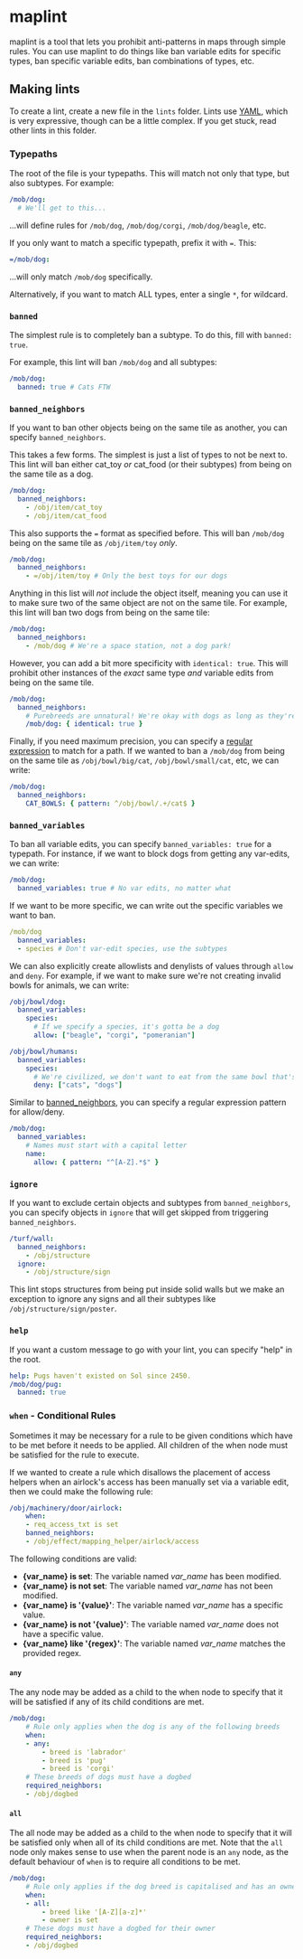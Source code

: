 # maplint

maplint is a tool that lets you prohibit anti-patterns in maps through simple rules. You can use maplint to do things like ban variable edits for specific types, ban specific variable edits, ban combinations of types, etc.

## Making lints

To create a lint, create a new file in the `lints` folder. Lints use [YAML](https://learnxinyminutes.com/docs/yaml/), which is very expressive, though can be a little complex. If you get stuck, read other lints in this folder.

### Typepaths

The root of the file is your typepaths. This will match not only that type, but also subtypes. For example:

```yml
/mob/dog:
  # We'll get to this...
```

...will define rules for `/mob/dog`, `/mob/dog/corgi`, `/mob/dog/beagle`, etc.

If you only want to match a specific typepath, prefix it with `=`. This:

```yml
=/mob/dog:
```

...will only match `/mob/dog` specifically.

Alternatively, if you want to match ALL types, enter a single `*`, for wildcard.

### `banned`

The simplest rule is to completely ban a subtype. To do this, fill with `banned: true`.

For example, this lint will ban `/mob/dog` and all subtypes:

```yml
/mob/dog:
  banned: true # Cats FTW
```

### `banned_neighbors`

If you want to ban other objects being on the same tile as another, you can specify `banned_neighbors`.

This takes a few forms. The simplest is just a list of types to not be next to. This lint will ban either cat_toy _or_ cat_food (or their subtypes) from being on the same tile as a dog.

```yml
/mob/dog:
  banned_neighbors:
    - /obj/item/cat_toy
    - /obj/item/cat_food
```

This also supports the `=` format as specified before. This will ban `/mob/dog` being on the same tile as `/obj/item/toy` _only_.

```yml
/mob/dog:
  banned_neighbors:
    - =/obj/item/toy # Only the best toys for our dogs
```

Anything in this list will _not_ include the object itself, meaning you can use it to make sure two of the same object are not on the same tile. For example, this lint will ban two dogs from being on the same tile:

```yml
/mob/dog:
  banned_neighbors:
    - /mob/dog # We're a space station, not a dog park!
```

However, you can add a bit more specificity with `identical: true`. This will prohibit other instances of the _exact_ same type _and_ variable edits from being on the same tile.

```yml
/mob/dog:
  banned_neighbors:
    # Purebreeds are unnatural! We're okay with dogs as long as they're different.
    /mob/dog: { identical: true }
```

Finally, if you need maximum precision, you can specify a [regular expression](https://en.wikipedia.org/wiki/Regular_expression) to match for a path. If we wanted to ban a `/mob/dog` from being on the same tile as `/obj/bowl/big/cat`, `/obj/bowl/small/cat`, etc, we can write:

```yml
/mob/dog:
  banned_neighbors:
    CAT_BOWLS: { pattern: ^/obj/bowl/.+/cat$ }
```

### `banned_variables`

To ban all variable edits, you can specify `banned_variables: true` for a typepath. For instance, if we want to block dogs from getting any var-edits, we can write:

```yml
/mob/dog:
  banned_variables: true # No var edits, no matter what
```

If we want to be more specific, we can write out the specific variables we want to ban.

```yml
/mob/dog
  banned_variables:
  - species # Don't var-edit species, use the subtypes
```

We can also explicitly create allowlists and denylists of values through `allow` and `deny`. For example, if we want to make sure we're not creating invalid bowls for animals, we can write:

```yml
/obj/bowl/dog:
  banned_variables:
    species:
      # If we specify a species, it's gotta be a dog
      allow: ["beagle", "corgi", "pomeranian"]

/obj/bowl/humans:
  banned_variables:
    species:
      # We're civilized, we don't want to eat from the same bowl that's var-edited for animals
      deny: ["cats", "dogs"]
```

Similar to [banned_neighbors](#banned_neighbors), you can specify a regular expression pattern for allow/deny.

```yml
/mob/dog:
  banned_variables:
    # Names must start with a capital letter
    name:
      allow: { pattern: "^[A-Z].*$" }
```

### `ignore`

If you want to exclude certain objects and subtypes from `banned_neighbors`, you can specify objects in `ignore` that will get skipped from triggering `banned_neighbors`.

```yml
/turf/wall:
  banned_neighbors:
    - /obj/structure
  ignore:
    - /obj/structure/sign
```

This lint stops structures from being put inside solid walls but we make an exception to ignore any signs and all their subtypes like `/obj/structure/sign/poster`.

### `help`

If you want a custom message to go with your lint, you can specify "help" in the root.

```yml
help: Pugs haven't existed on Sol since 2450.
/mob/dog/pug:
  banned: true
```

### `when` - Conditional Rules

Sometimes it may be necessary for a rule to be given conditions which have to be met before it needs to be applied. All children of the when node must be satisfied for the rule to execute.

If we wanted to create a rule which disallows the placement of access helpers when an airlock's access has been manually set via a variable edit, then we could make the following rule:

```yml
/obj/machinery/door/airlock:
	when:
	- req_access_txt is set
	banned_neighbors:
	- /obj/effect/mapping_helper/airlock/access
```

The following conditions are valid:

- **{var_name} is set**: The variable named _var_name_ has been modified.
- **{var_name} is not set**: The variable named _var_name_ has not been modified.
- **{var_name} is '{value}'**: The variable named _var_name_ has a specific value.
- **{var_name} is not '{value}'**: The variable named _var_name_ does not have a specific value.
- **{var_name} like '{regex}'**: The variable named _var_name_ matches the provided regex.

#### `any`

The any node may be added as a child to the when node to specify that it will be satisfied if any of its child conditions are met.

```yml
/mob/dog:
	# Rule only applies when the dog is any of the following breeds
	when:
	- any:
		- breed is 'labrador'
		- breed is 'pug'
		- breed is 'corgi'
	# These breeds of dogs must have a dogbed
	required_neighbors:
	- /obj/dogbed
```

#### `all`

The all node may be added as a child to the when node to specify that it will be satisfied only when all of its child conditions are met. Note that the `all` node only makes sense to use when the parent node is an `any` node, as the default behaviour of `when` is to require all conditions to be met.

```yml
/mob/dog:
	# Rule only applies if the dog breed is capitalised and has an owner
	when:
	- all:
		- breed like '[A-Z][a-z]*'
		- owner is set
	# These dogs must have a dogbed for their owner
	required_neighbors:
	- /obj/dogbed
```
